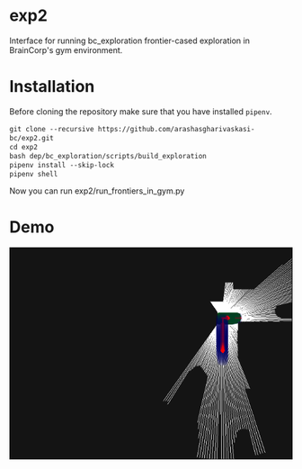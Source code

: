 # exp2
Interface for running bc_exploration frontier-cased exploration in BrainCorp's gym environment.

# Installation
Before cloning the repository make sure that you have installed `pipenv`.

```shell
git clone --recursive https://github.com/arashasgharivaskasi-bc/exp2.git
cd exp2
bash dep/bc_exploration/scripts/build_exploration
pipenv install --skip-lock
pipenv shell
```

Now you can run exp2/run_frontiers_in_gym.py

# Demo
![Center](demo/gym_visualization2.gif)
